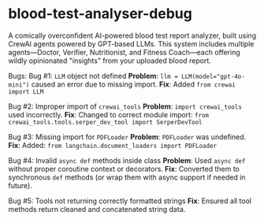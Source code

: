 # blood-test-analyser-debug
A comically overconfident AI-powered blood test report analyzer, built using CrewAI agents powered by GPT-based LLMs. This system includes multiple agents—Doctor, Verifier, Nutritionist, and Fitness Coach—each offering wildly opinionated "insights" from your uploaded blood report.

Bugs: 
Bug #1: `LLM` object not defined
**Problem**: `llm = LLM(model="gpt-4o-mini")` caused an error due to missing import.
**Fix**: Added `from crewai import LLM`

Bug #2: Improper import of `crewai_tools`
**Problem**: `import crewai_tools` used incorrectly.
**Fix**: Changed to correct module import: `from crewai_tools.tools.serper_dev_tool import SerperDevTool`

Bug #3: Missing import for `PDFLoader`
**Problem**: `PDFLoader` was undefined.
**Fix**: Added: `from langchain.document_loaders import PDFLoader`

Bug #4: Invalid `async def` methods inside class
**Problem**: Used `async def` without proper coroutine context or decorators.
**Fix**: Converted them to synchronous `def` methods (or wrap them with async support if needed in future).

Bug #5: Tools not returning correctly formatted strings
**Fix**: Ensured all tool methods return cleaned and concatenated string data.

